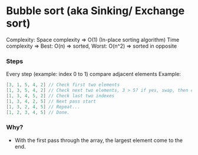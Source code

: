 # Bubble sort (aka Sinking/ Exchange sort)
Complexity:
Space complexity => O(1) (In-place sorting algorithm)
Time complexity => Best: O(n) => sorted, Worst: O(n^2) => sorted in opposite


### Steps
Every step (example: index 0 to 1) compare adjacent elements
Example: 
``` java
[3, 1, 5, 4, 2] // Check first two elements
[1, 3, 5, 4, 2] // Check next two elements, 3 > 5? if yes, swap, then check next two indexes
[1, 3, 4, 5, 2] // Check last two indexes
[1, 3, 4, 2, 5] // Next pass start
[1, 3, 2, 4, 5] // Repeat...
[1, 2, 3, 4, 5] // Done.
```
### Why?
- With the first pass through the array, the largest element come to the end.
 